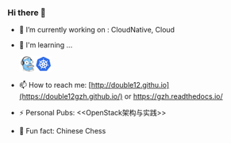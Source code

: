 ### Hi there 👋

<!--
**double12gzh/double12gzh** is a ✨ _special_ ✨ repository because its `README.md` (this file) appears on your GitHub profile.

Here are some ideas to get you started:

- 🔭 I’m currently working on ...
- 🌱 I’m currently learning ...
- 👯 I’m looking to collaborate on ...
- 🤔 I’m looking for help with ...
- 💬 Ask me about ...

- 😄 Pronouns: ...
- ⚡ Fun fact: ...
-->

- 🔭 I’m currently working on : CloudNative, Cloud
- 🌱 I'm learning ...

  <img width="32" height="32" src="./go.png"/><img width="32" height="32" src="./k8s.png"/>

- 📫 How to reach me: [http://double12.githu.io](https://double12gzh.github.io/) or https://gzh.readthedocs.io/
- ⚡ Personal Pubs: <<OpenStack架构与实践>>
- 🌱 Fun fact: Chinese Chess
